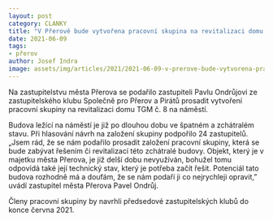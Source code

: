 ```yaml
---
layout: post
category: CLANKY
title: "V Přerově bude vytvořena pracovní skupina na revitalizaci domu TGM č. 8 na náměstí "
date: 2021-06-09
tags: 
- přerov
author: Josef Indra
image: assets/img/articles/2021/2021-06-09-v-prerove-bude-vytvorena-pracovni.skupina-na-revitalizaci-domu-tgm-c-8-na-namesti.jpg  #751x422 pixelu
---
```

Na zastupitelstvu města Přerova se podařilo zastupiteli Pavlu Ondrůjovi ze zastupitelského klubu Společně pro Přerov a Pirátů prosadit vytvoření pracovní skupiny na revitalizaci domu TGM č. 8 na náměstí. 

Budova ležící na náměstí je již po dlouhou dobu ve špatném a zchátralém stavu. Při hlasování návrh na založení skupiny podpořilo 24 zastupitelů.  
„Jsem rád, že se nám podařilo prosadit založení pracovní skupiny, která se bude zabývat řešením či revitalizací této zchátralé budovy. Objekt, který je v majetku města Přerova, je již delší dobu nevyužíván, bohužel tomu odpovídá také její technický stav, který je potřeba začít řešit. Potenciál tato budova rozhodně má a doufám, že se nám podaří ji co nejrychleji opravit,” uvádí zastupitel města Přerova Pavel Ondrůj.

Členy pracovní skupiny by navrhli předsedové zastupitelských klubů do konce června 2021.
